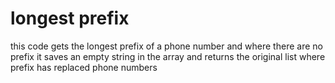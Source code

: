 # longest prefix

this code gets the longest prefix of a phone number
and where there are no prefix it saves an empty string in the array and returns the original list where prefix has replaced phone numbers

